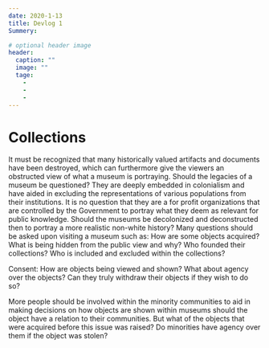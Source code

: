 ```yaml
---
date: 2020-1-13
title: Devlog 1
Summery:

# optional header image
header:
  caption: ""
  image: ""
  tage:
    -
    -
    -
---
```


# Collections

It must be recognized that many historically valued artifacts and documents have been destroyed, which can furthermore give the viewers an obstructed view of what a museum is portraying. Should the legacies of a museum be questioned? They are deeply embedded in colonialism and have aided in excluding the representations of various populations from their institutions. It is no question that they are a for profit organizations that are controlled by the Government to portray what they deem as relevant for public knowledge. Should the museums be decolonized and deconstructed then to portray a more realistic non-white history? Many questions should be asked upon visiting a museum such as: How are some objects acquired? What is being hidden from the public view and why? Who founded their collections? Who is included and excluded within the collections?

Consent: How are objects being viewed and shown? What about agency over the objects? Can they truly withdraw their objects if they wish to do so? 

More people should be involved within the minority communities to aid in making decisions on how objects are shown within museums should the object have a relation to their communities. But what of the objects that were acquired before this issue was raised? Do minorities have agency over them if the object was stolen? 

